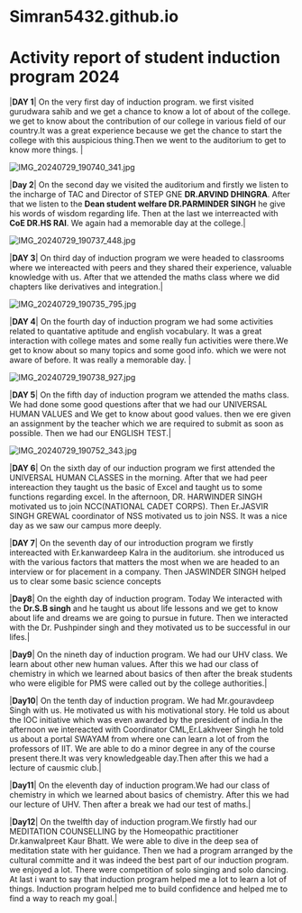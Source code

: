 # Simran5432.github.io
# Activity report of student induction program 2024


|**DAY 1**| On the very first day of induction program. we first visited gurudwara sahib and we get a chance to know a lot of about of the college. we get to know about the contribution of our college in various field of our country.It was a great experience because we get the chance to start the college with this auspicious thing.Then we went to the auditorium  to get to know more things. |

![IMG_20240729_190740_341.jpg](https://github.com/user-attachments/assets/3d44ac96-ee3b-4771-a691-3cb224622b88)



|**Day 2**| On the second day we visited the auditorium and firstly we listen to the incharge of TAC and Director of STEP GNE **DR.ARVIND DHINGRA**. After that we listen to the **Dean student welfare DR.PARMINDER SINGH** he give his words of wisdom regarding life. Then at the last we interreacted with **CoE DR.HS RAI**. We again had a memorable day at the college.|

![IMG_20240729_190737_448.jpg](https://github.com/user-attachments/assets/ff3cca56-c175-4579-9bfa-2c30ce0429fb)


|**DAY 3**| On third day of induction program we were headed to classrooms where we intereacted with peers and they shared their experience, valuable knowledge with us. After that we attended the maths class where we did chapters like derivatives and integration.|

![IMG_20240729_190735_795.jpg](https://github.com/user-attachments/assets/1d6d5300-14cd-4246-87cb-1c5a33e58c04)


|**DAY 4**| On the fourth day of induction program we had some activities related to quantative aptitude and english vocabulary. It was a great interaction with college mates and some really fun activities were there.We get to know about so many topics and some good info. which we were not aware of before. It was really a memorable day. |

![IMG_20240729_190738_927.jpg](https://github.com/user-attachments/assets/e8d40b3c-0863-41d0-934c-3b532b3c314a)

|**DAY 5**| On the fifth day of induction program we attended the maths class. We had done some good questions after that we had our UNIVERSAL HUMAN VALUES and We get to know about good values. then we ere given an assignment by the teacher which we are required to submit as soon as possible. Then we had our ENGLISH TEST.|

![IMG_20240729_190752_343.jpg](https://github.com/user-attachments/assets/7d957d35-c478-4205-be23-c97ef6318cbd)


|**DAY 6**| On the sixth day of our induction program we first attended the UNIVERSAL HUMAN CLASSES in the morning. After that we had peer intereaction they taught us the basic of Excel and taught us to some functions regarding excel. In the afternoon, DR. HARWINDER SINGH motivated us to join NCC(NATIONAL CADET CORPS). Then Er.JASVIR SINGH GREWAL coordinator of NSS motivated us to join NSS. It was a nice day as we saw our campus more deeply.

|**DAY 7**| On the seventh day of our introduction program we firstly intereacted with Er.kanwardeep Kalra in the auditorium. she introduced us with the various factors that matters the most when we are headed to an interview or for placement in a company. Then JASWINDER SINGH helped us to clear some basic science concepts

|**Day8**| On the eighth day of induction program. Today We interacted with the **Dr.S.B singh** and he taught us about life lessons and we get to know about life and dreams we are going to pursue in future. Then we interacted with the Dr. Pushpinder singh and they motivated us to be successful in our lifes.|

|**Day9**| On the nineth day of induction program. We had our UHV class. We learn about other new human values. After this we had our class of chemistry in which we learned about basics of then after the break students who were eligible for PMS were called out by the college authorities.|

|**Day10**| On the tenth day of induction program. We had Mr.gouravdeep Singh with us. He motivated us with his motivational story. He told us about the IOC initiative which was even awarded by the president of india.In the afternoon we intereacted with Coordinator CML,Er.Lakhveer Singh he told us about a portal SWAYAM from where one can learn a lot of from the professors of IIT. We are able to do a minor degree in any of the course present there.It was very knowledgeable day.Then after this we had a lecture of causmic club.|

|**Day11**| On the eleventh day of induction program.We had our class of chemistry in which we learned about basics of chemistry. After this we had our lecture of UHV. Then after a break we had our test of maths.|

|**Day12**| On the twelfth day of induction program.We firstly had our MEDITATION COUNSELLING by the Homeopathic practitioner Dr.kanwalpreet Kaur Bhatt. We were able to dive in the deep sea of meditation state with her guidance. Then we had a program arranged by the cultural committe and it was indeed the best part of our induction program. we enjoyed a lot. There were competition of solo singing and solo dancing. At last i want to say that induction program helped me a lot to learn a lot of things. Induction program helped me to build confidence and helped me to find a way to reach my goal.|

